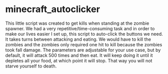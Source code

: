 # minecraft_autoclicker

This little script was created to get kills when standing at the zombie spawner. We had a very repetitive/time-consuming task and in order to make our lives easier I set up, this script to auto-click the buttons we need. It takes turns between attacking and eating. We would have to kill the zombies and the zombies only required one hit to kill because the zombies took fall damage. The parameters are adjustable for your use case, but by default, it will attack 500 times and then eat. It will keep doing it until it depletes all your food, at which point it will stop. That way you will not starve yourself to death. 
